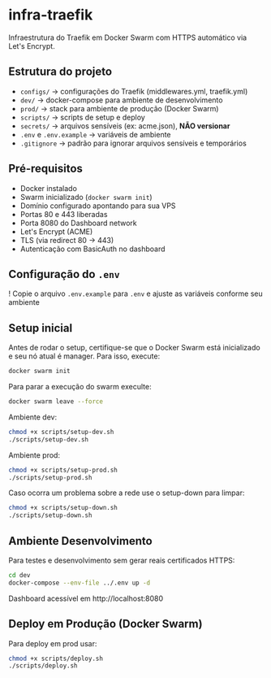 # infra-traefik
Infraestrutura do Traefik em Docker Swarm com HTTPS automático via Let's Encrypt.

## Estrutura do projeto

- `configs/` → configurações do Traefik (middlewares.yml, traefik.yml)
- `dev/` → docker-compose para ambiente de desenvolvimento
- `prod/` → stack para ambiente de produção (Docker Swarm)
- `scripts/` → scripts de setup e deploy
- `secrets/` → arquivos sensíveis (ex: acme.json), **NÃO versionar**
- `.env` e `.env.example` → variáveis de ambiente
- `.gitignore` → padrão para ignorar arquivos sensíveis e temporários

## Pré-requisitos

- Docker instalado
- Swarm inicializado (`docker swarm init`)
- Domínio configurado apontando para sua VPS
- Portas 80 e 443 liberadas
- Porta 8080 do Dashboard network
- Let's Encrypt (ACME)
- TLS (via redirect 80 → 443)
- Autenticação com BasicAuth no dashboard

## Configuração do `.env`

! Copie o arquivo `.env.example` para `.env` e ajuste as variáveis conforme seu ambiente


## Setup inicial


Antes de rodar o setup, certifique-se que o Docker Swarm está inicializado e seu nó atual é manager. Para isso, execute:

```bash
docker swarm init
```

Para parar a execução do swarm execulte:

```bash
docker swarm leave --force
```

Ambiente dev:

```bash
chmod +x scripts/setup-dev.sh
./scripts/setup-dev.sh
```

Ambiente prod:

```bash
chmod +x scripts/setup-prod.sh
./scripts/setup-prod.sh
```

Caso ocorra um problema sobre a rede use o setup-down para limpar:


```bash
chmod +x scripts/setup-down.sh
./scripts/setup-down.sh
```

## Ambiente Desenvolvimento
Para testes e desenvolvimento sem gerar reais certificados HTTPS:


```bash
cd dev
docker-compose --env-file ../.env up -d
```

Dashboard acessível em http://localhost:8080

## Deploy em Produção (Docker Swarm)

Para deploy em prod usar:

```bash
chmod +x scripts/deploy.sh 
./scripts/deploy.sh
```
